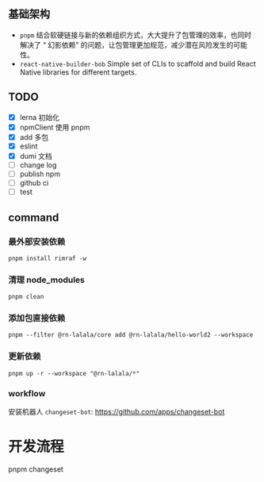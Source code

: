 ## 基础架构

- `pnpm` 结合软硬链接与新的依赖组织方式，大大提升了包管理的效率，也同时解决了 “
  幻影依赖” 的问题，让包管理更加规范，减少潜在风险发生的可能性。
- `react-native-builder-bob` Simple set of CLIs to scaffold and build React
  Native libraries for different targets.

## TODO

- [x] lerna 初始化
- [x] npmClient 使用 pnpm
- [x] add 多包
- [x] eslint
- [x] dumi 文档
- [ ] change log
- [ ] publish npm
- [ ] github ci
- [ ] test

## command

### 最外部安装依赖

```
pnpm install rimraf -w
```

### 清理 node_modules

```
pnpm clean
```

### 添加包直接依赖

```
pnpm --filter @rn-lalala/core add @rn-lalala/hello-world2 --workspace
```

### 更新依赖

```
pnpm up -r --workspace "@rn-lalala/*"
```

### workflow

安装机器人 `changeset-bot`: https://github.com/apps/changeset-bot

# 开发流程

pnpm changeset
